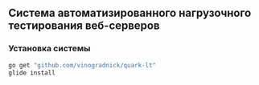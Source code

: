 ## Система автоматизированного нагрузочного тестирования веб-серверов


### Установка системы


```bash
go get "github.com/vinogradnick/quark-lt"
glide install
```